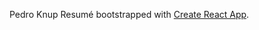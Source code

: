 Pedro Knup Resumé bootstrapped with [Create React App](https://github.com/facebook/create-react-app).

